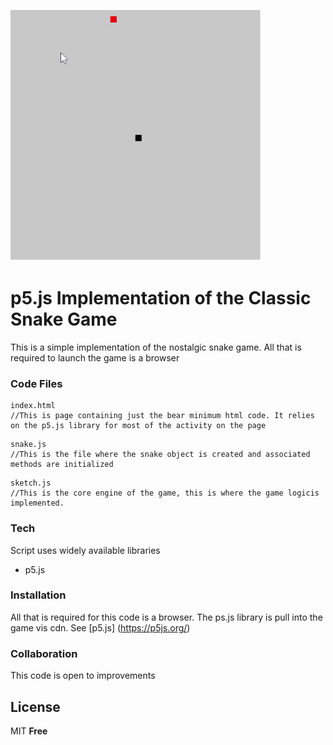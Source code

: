 ![Gif Logo](/img/gif.gif)

# p5.js Implementation of the Classic Snake Game
This is a simple implementation of the nostalgic snake game. All that is required to launch the game is a browser

### Code Files
```
index.html
//This is page containing just the bear minimum html code. It relies on the p5.js library for most of the activity on the page
```
```
snake.js
//This is the file where the snake object is created and associated methods are initialized
```  
```
sketch.js
//This is the core engine of the game, this is where the game logicis implemented.
```
### Tech

Script uses widely available libraries
* p5.js

### Installation

All that is required for this code is a browser. The ps.js library is pull into the game vis cdn. See [p5.js] (https://p5js.org/)

### Collaboration
This code is open to improvements


License
----

MIT
**Free**
